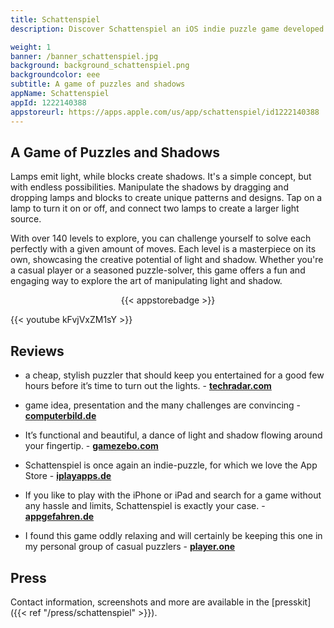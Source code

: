 ```yaml
---
title: Schattenspiel
description: Discover Schattenspiel an iOS indie puzzle game developed by Tobias Werner

weight: 1
banner: /banner_schattenspiel.jpg
background: background_schattenspiel.png
backgroundcolor: eee
subtitle: A game of puzzles and shadows
appName: Schattenspiel
appId: 1222140388
appstoreurl: https://apps.apple.com/us/app/schattenspiel/id1222140388
---
```


## A Game of Puzzles and Shadows

Lamps emit light, while blocks create shadows. It's a simple concept, but with endless possibilities. Manipulate the shadows by dragging and dropping lamps and blocks to create unique patterns and designs. Tap on a lamp to turn it on or off, and connect two lamps to create a larger light source.

With over 140 levels to explore, you can challenge yourself to solve each perfectly with a given amount of moves. Each level is a masterpiece on its own, showcasing the creative potential of light and shadow. Whether you're a casual player or a seasoned puzzle-solver, this game offers a fun and engaging way to explore the art of manipulating light and shadow.

<center>
{{< appstorebadge >}}
</center>

{{< youtube kFvjVxZM1sY >}}

## Reviews

- a cheap, stylish puzzler that should keep you entertained for a good few hours before it’s time to turn out the lights. - **[techradar.com](http://www.techradar.com/news/phone-and-communications/mobile-phones/50-best-iphone-games-fantastic-free-and-paid-games-1234036)**

- game idea, presentation and the many challenges are convincing - **[computerbild.de](http://www.computerbild.de/fotos/100-Spiele-Apps-fuer-unterwegs-19518977.html#9)**

- It’s functional and beautiful, a dance of light and shadow flowing around your fingertip. - **[gamezebo.com](http://www.gamezebo.com/2017/07/14/solve-puzzles-light-shadow-upcoming-schattenspiel/)**

- Schattenspiel is once again an indie-puzzle, for which we love the App Store - **[iplayapps.de](http://www.iplayapps.de/schattenspiel-ios-puzzle-34609/)**

- If you like to play with the iPhone or iPad and search for a game without any hassle and limits, Schattenspiel is exactly your case. - **[appgefahren.de](http://www.appgefahren.de/schattenspiel-neues-puzzle-spiel-mit-licht-und-schatten-ist-eine-empfehlung-wert-204804.html)**

- I found this game oddly relaxing and will certainly be keeping this one in my personal group of casual puzzlers - **[player.one](http://www.player.one/new-ios-games-puzzle-games-free-best-schattenspiel-domino-marble-119005)**

## Press

Contact information, screenshots and more are available in the [presskit]({{< ref "/press/schattenspiel" >}}).

